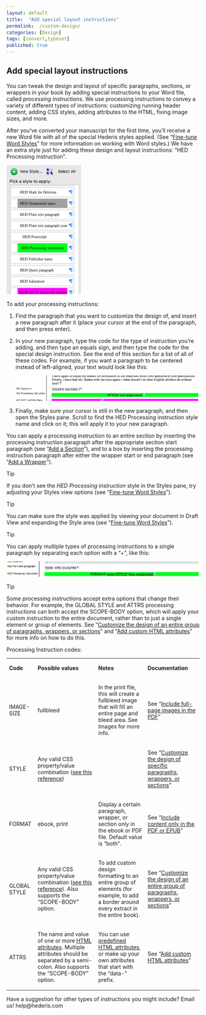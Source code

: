 ```yaml
---
layout: default
title:  "Add special layout instructions"
permalink:  /custom-design/
categories: [Design]
tags: [convert,typeset]
published: true
---
```


<section data-type="chapter" class="hsecchapter" data-hederis-type="hsecchapter" id="custom-design" data-pi-attrs="id: custom-design; data-tags: convert,typeset;" role="doc-chapter" data-tags="convert,typeset" data-author-name=" " data-book-title=" " title="Add special layout instructions"><h1 data-hederis-type="hblkchaptitle" class="hblkchaptitle" id="pe8u4OG1r">Add special layout instructions</h1>
    <p class="hblkp" data-hederis-type="hblkp" id="pJqM7Ggcv">You can tweak the design and layout of specific paragraphs, sections, or wrappers in your book by adding special instructions to your Word file, called <em data-hederis-type="hspanem">processing instructions</em>. We use processing instructions to convey a variety of different types of instructions: customizing running header content, adding CSS styles, adding attributes to the HTML, fixing image sizes, and more.</p>
    <p class="hblkp" data-hederis-type="hblkp" id="pUPpqIgkA">After you&#8217;ve converted your manuscript for the first time, you&#8217;ll receive a new Word file with all of the special Hederis styles applied. (See &#8220;<a href="{% post_url 2019-08-31-15-Fine-tuneWordStyles %}"><span class="Hyperlink">Fine-tune Word Styles</span></a>&#8221; for more information on working with Word styles.) We have an extra style just for adding these design and layout instructions: &#8220;HED Processing instruction&#8221;.</p>
    <img data-hederis-type="hblkimg" class="hblkimg" id="plMgHT1JN" src="/images/pi1.png"/>
    <p class="hblkp" data-hederis-type="hblkp" id="pYfM1QDOv">To add your processing instructions:</p>
    <ol class="hwprnumlist" data-hederis-type="hwprnumlist" id="pxK2nGAn1"><li class="hblkoli" data-hederis-type="hblkoli" id="liX4mTJQFA"><p class="hblkoli" data-hederis-type="hblklip" id="pqNKBWLor">Find the paragraph that you want to customize the design of, and insert a new paragraph after it (place your cursor at the end of the paragraph, and then press enter).</p></li>
    <li class="hblkoli" data-hederis-type="hblkoli" id="li7h6akuqp"><p class="hblkoli" data-hederis-type="hblklip" id="pLLH2W2hX">In your new paragraph, type the code for the type of instruction you&#8217;re adding, and then type an equals sign, and then type the code for the special design instruction. See the end of this section for a list of all of these codes. For example, if you want a paragraph to be centered instead of left-aligned, your text would look like this:</p><img data-hederis-type="hblkimg" class="hblkimg" id="pFCNaketF" src="/images/pi2.png"/>
    </li>
    <li class="hblkoli" data-hederis-type="hblkoli" id="liYICKT3hQ"><p class="hblkoli" data-hederis-type="hblklip" id="pUdZo2jxR">Finally, make sure your cursor is still in the new paragraph, and then open the Styles pane. Scroll to find the HED Processing instruction style name and click on it; this will apply it to your new paragraph.</p></li>
    </ol>
    <p class="hblkp" data-hederis-type="hblkp" id="pGQ19elav">You can apply a processing instruction to an entire section by inserting the processing instruction paragraph after the appropriate section start paragraph (see &#8220;<a href="{% post_url 2019-08-31-17-AddaSection %}"><span class="Hyperlink">Add a Section</span></a>&#8221;), and to a box by inserting the processing instruction paragraph after either the wrapper start or end paragraph (see &#8220;<a href="{% post_url 2019-08-31-16-AddaWrapper %}"><span class="Hyperlink">Add a Wrapper</span></a>&#8221;).</p>
    <aside class="hwprbox box" data-hederis-type="hwprbox" id="pQGSkhhLZ" data-type="sidebar"><p class="hblktype" data-hederis-type="hblktype" id="pHXCrTIZp">Tip</p>
    <p class="hblkp" data-hederis-type="hblkp" id="p5gt6IhIj">If you don&#8217;t see the <em data-hederis-type="hspanem">HED Processing instruction</em> style in the Styles pane, try adjusting your Styles view options (see &#8220;<a href="{% post_url 2019-08-31-15-Fine-tuneWordStyles %}"><span class="Hyperlink">Fine-tune Word Styles</span></a>&#8221;).</p>
    </aside>
    <aside class="hwprbox box" data-hederis-type="hwprbox" id="p9hkbVNFY" data-type="sidebar"><p class="hblktype" data-hederis-type="hblktype" id="pvoyDqjQz">Tip</p>
    <p class="hblkp" data-hederis-type="hblkp" id="prWSXHyBZ">You can make sure the style was applied by viewing your document in Draft View and expanding the Style area (see &#8220;<a href="{% post_url 2019-08-31-15-Fine-tuneWordStyles %}"><span class="Hyperlink">Fine-tune Word Styles</span></a>&#8221;).</p>
    </aside>
    <aside class="hwprbox box" data-hederis-type="hwprbox" id="pyqBqyBGT" data-type="sidebar"><p class="hblktype" data-hederis-type="hblktype" id="pmOscBRNe">Tip</p>
    <p class="hblkp" data-hederis-type="hblkp" id="pOqn9yBV9">You can apply multiple types of processing instructions to a single paragraph by separating each option with a &#8220;+&#8221;, like this:</p>
    <img data-hederis-type="hblkimg" class="hblkimg" id="p7jjw0fFZ" src="/images/pi3.png"/>
    </aside>
    <aside class="hwprbox box" data-hederis-type="hwprbox" id="psNAyehNE" data-type="sidebar"><p class="hblktype" data-hederis-type="hblktype" id="pTVTqtAcJ">Tip</p>
    <p class="hblkp" data-hederis-type="hblkp" id="pjqvqM04f">Some processing instructions accept extra options that change their behavior. For example, the GLOBAL STYLE and ATTRS processing instructions can both accept the SCOPE-BODY option, which will apply your custom instruction to the entire document, rather than to just a single element or group of elements. See &#8220;<a href="{% post_url 2019-08-31-35-Customizethedesignofanentiregroupofparagraphswrappersorsections %}"><span class="Hyperlink">Customize the design of an entire group of paragraphs, wrappers, or sections</span></a>&#8221; and &#8220;<a href="{% post_url 2019-08-31-44-AddcustomHTMLattributes %}"><span class="Hyperlink">Add custom HTML attributes</span></a>&#8221; for more info on how to do this.</p>
    </aside>
    <p class="hblkp" data-hederis-type="hblkp" id="pNW49P02A">Processing Instruction codes:</p>
    <table id="pBLH5NAcO">
      <tr>
        <td>
          <p class="hblkp" data-hederis-type="hblkp"><strong data-hederis-type="hspanstrong">Code</strong></p>
        </td>
        <td>
          <p class="hblkp" data-hederis-type="hblkp"><strong data-hederis-type="hspanstrong">Possible values</strong></p>
        </td>
        <td>
          <p class="hblkp" data-hederis-type="hblkp"><strong data-hederis-type="hspanstrong">Notes</strong></p>
        </td>
        <td>
          <p class="hblkp" data-hederis-type="hblkp"><strong data-hederis-type="hspanstrong">Documentation</strong></p>
        </td>
      </tr>
      <tr>
        <td>
          <p class="hblkp" data-hederis-type="hblkp">IMAGE-SIZE</p>
        </td>
        <td>
          <p class="hblkp" data-hederis-type="hblkp">fullbleed</p>
        </td>
        <td>
          <p class="hblkp" data-hederis-type="hblkp">In the print file, this will create a fullbleed image that will fill an entire page and bleed area. See Images for more info.</p>
        </td>
        <td>
          <p class="hblkp" data-hederis-type="hblkp">See &#8220;<a href="{% post_url 2019-08-31-09-Includefull-pageimagesinthePDF %}"><span class="Hyperlink">Include full-page images in the PDF</span></a>&#8221;</p>
        </td>
      </tr>
      <tr>
        <td>
          <p class="hblkp" data-hederis-type="hblkp">STYLE</p>
        </td>
        <td>
          <p class="hblkp" data-hederis-type="hblkp">Any valid CSS property/value combination (<a href="https://developer.mozilla.org/en-US/docs/Web/CSS/Reference"><span class="Hyperlink">see this reference</span></a>)</p>
        </td>
        <td/>
        <td>
          <p class="hblkp" data-hederis-type="hblkp">See &#8220;<a href="{% post_url 2019-08-31-34-Customizethedesignofspecificparagraphswrappersorsections %}"><span class="Hyperlink">Customize the design of specific paragraphs, wrappers, or sections</span></a>&#8221;</p>
        </td>
      </tr>
      <tr>
        <td>
          <p class="hblkp" data-hederis-type="hblkp">FORMAT</p>
        </td>
        <td>
          <p class="hblkp" data-hederis-type="hblkp">ebook, print</p>
        </td>
        <td>
          <p class="hblkp" data-hederis-type="hblkp">Display a certain paragraph, wrapper, or section only in the ebook or PDF file. Default value is &#8220;both&#8221;.</p>
        </td>
        <td>
          <p class="hblkp" data-hederis-type="hblkp">See &#8220;<a href="{% post_url 2019-08-31-20-IncludecontentonlyinthePDForEPUB %}"><span class="Hyperlink">Include content only in the PDF or EPUB</span></a>&#8221;</p>
        </td>
      </tr>
      <tr>
        <td>
          <p class="hblkp" data-hederis-type="hblkp">GLOBAL STYLE</p>
        </td>
        <td>
          <p class="hblkp" data-hederis-type="hblkp">Any valid CSS property/value combination (<a href="https://developer.mozilla.org/en-US/docs/Web/CSS/Reference"><span class="Hyperlink">see this reference</span></a>). Also supports the &#8220;SCOPE-BODY&#8221; option.</p>
        </td>
        <td>
          <p class="hblkp" data-hederis-type="hblkp">To add custom design formatting to an entire group of elements (for example, to add a border around every extract in the entire book).</p>
        </td>
        <td>
          <p class="hblkp" data-hederis-type="hblkp">See &#8220;<a href="{% post_url 2019-08-31-35-Customizethedesignofanentiregroupofparagraphswrappersorsections %}"><span class="Hyperlink">Customize the design of an entire group of paragraphs, wrappers, or sections</span></a>&#8221;</p>
        </td>
      </tr>
      <tr>
        <td>
          <p class="hblkp" data-hederis-type="hblkp">ATTRS</p>
        </td>
        <td>
          <p class="hblkp" data-hederis-type="hblkp">The name and value of one or more <a href="https://developer.mozilla.org/en-US/docs/Web/HTML/Attributes"><span class="Hyperlink">HTML attributes</span></a>. Multiple attributes should be separated by a semi-colon. Also supports the &#8220;SCOPE-BODY&#8221; option.</p>
        </td>
        <td>
          <p class="hblkp" data-hederis-type="hblkp">You can use <a href="https://developer.mozilla.org/en-US/docs/Web/HTML/Attributes"><span class="Hyperlink">predefined HTML attributes</span></a>, or make up your own attributes that start with the &#8220;data-&#8221; prefix.</p>
        </td>
        <td>
          <p class="hblkp" data-hederis-type="hblkp">See &#8220;<a href="{% post_url 2019-08-31-44-AddcustomHTMLattributes %}"><span class="Hyperlink">Add custom HTML attributes</span></a>&#8221;</p>
        </td>
      </tr>
    </table>
    <p class="hblkp" data-hederis-type="hblkp" id="pbD291Luv">Have a suggestion for other types of instructions you might include? Email us! help@hederis.com</p>
    </section>
    